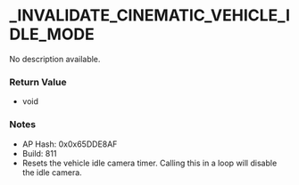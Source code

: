 # _INVALIDATE_CINEMATIC_VEHICLE_IDLE_MODE

No description available.

### Return Value
* void

### Notes
* AP Hash: 0x0x65DDE8AF
* Build: 811
* Resets the vehicle idle camera timer. Calling this in a loop will disable the idle camera.

